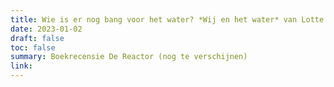```yaml
---
title: Wie is er nog bang voor het water? *Wij en het water* van Lotte Jensen
date: 2023-01-02
draft: false
toc: false
summary: Boekrecensie De Reactor (nog te verschijnen)
link: 
---
```


